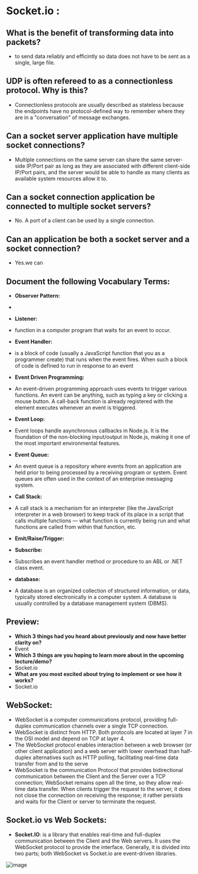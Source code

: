 # Socket.io :

## What is the benefit of transforming data into packets?
 - to send data reliably and efficintly so data does not have to be sent as a single, large file. 
## UDP is often refereed to as a connectionless protocol. Why is this?
 - Connectionless protocols are usually described as stateless because the endpoints have no protocol-defined way to remember where they are in a "conversation" of message exchanges. 
## Can a socket server application have multiple socket connections?
 - Multiple connections on the same server can share the same server-side IP/Port pair as long as they are associated with different client-side IP/Port pairs, and the server would be able to handle as many clients as available system resources allow it to.
## Can a socket connection application be connected to multiple socket servers?
 - No. A port of a client can be used by a single connection. 
## Can an application be both a socket server and a socket connection?
 - Yes.we can


## Document the following Vocabulary Terms:
 - **Observer Pattern:**
  - 
 - **Listener:**
  - function in a computer program that waits for an event to occur.
 - **Event Handler:**
  - is a block of code (usually a JavaScript function that you as a programmer create) that runs when the event fires. When such a block of code is defined to run in response to an event
 - **Event Driven Programming:**
  -  An event-driven programming approach uses events to trigger various functions. An event can be anything, such as typing a key or clicking a mouse button. A call-back function is already registered with the element executes whenever an event is triggered.
 - **Event Loop:**
  - Event loops handle asynchronous callbacks in Node.js. It is the foundation of the non-blocking input/output in Node.js, making it one of the most important environmental features.
 - **Event Queue:**
  - An event queue is a repository where events from an application are held prior to being processed by a receiving program or system. Event queues are often used in the context of an enterprise messaging system.
 - **Call Stack:**
  - A call stack is a mechanism for an interpreter (like the JavaScript interpreter in a web browser) to keep track of its place in a script that calls multiple functions — what function is currently being run and what functions are called from within that function, etc.

 - **Emit/Raise/Trigger:**
   
 - **Subscribe:**
  - Subscribes an event handler method or procedure to an ABL or .NET class event.
 - **database:**
  - A database is an organized collection of structured information, or data, typically stored electronically in a computer system. A database is usually controlled by a database management system (DBMS).
  
  
## Preview:
 - **Which 3 things had you heard about previously and now have better clarity on?**
  - Event
 - **Which 3 things are you hoping to learn more about in the upcoming lecture/demo?**
  - Socket.io 
 - **What are you most excited about trying to implement or see how it works?**
  - Socket.io 


## WebSocket:
- WebSocket is a computer communications protocol, providing full-duplex communication channels over a single TCP connection.
- WebSocket is distinct from HTTP. Both protocols are located at layer 7 in the OSI model and depend on TCP at layer 4.
- The WebSocket protocol enables interaction between a web browser (or other client application) and a web server with lower overhead than half-duplex alternatives such as HTTP polling, facilitating real-time data transfer from and to the serve
- WebSocket is the communication Protocol that provides bidirectional communication between the Client and the Server over a TCP connection; WebSocket remains open all the time, so they allow real-time data transfer. When clients trigger the request to the server, it does not close the connection on receiving the response; it rather persists and waits for the Client or server to terminate the request.


## Socket.io vs Web Sockets:
 - **Socket.IO**:  is a library that enables real-time and full-duplex communication between the Client and the Web servers. It uses the WebSocket protocol to provide the interface. Generally, it is divided into two parts; both WebSocket vs Socket.io are event-driven libraries.

  ![image](https://user-images.githubusercontent.com/79833733/125199596-93920680-e26f-11eb-91d9-b5d27e7440e2.png)

